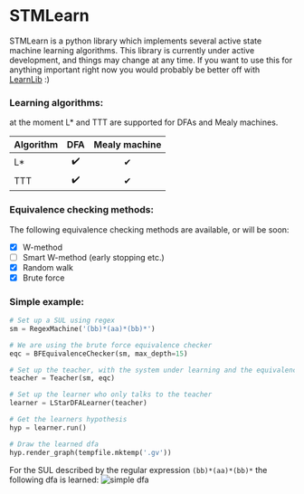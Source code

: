 # STMLearn

STMLearn is a python library which implements several active state machine learning algorithms.
This library is currently under active development, and things may change at any time. If you want to use this for anything important right now you would probably be better off with [LearnLib](https://github.com/LearnLib/learnlib)  :)

### Learning algorithms:
at the moment L* and TTT are supported for DFAs and Mealy machines.

| Algorithm | DFA | Mealy machine |
| ---       | :---: | :---:           |
| L*        | ✔️ | ✔ |️
| TTT       | ✔️ | ✔ |

### Equivalence checking methods:

The following equivalence checking methods are available, or will be soon:

- [x] W-method
- [ ] Smart W-method (early stopping etc.)
- [x] Random walk
- [x] Brute force

### Simple example:
```python
# Set up a SUL using regex
sm = RegexMachine('(bb)*(aa)*(bb)*')

# We are using the brute force equivalence checker
eqc = BFEquivalenceChecker(sm, max_depth=15)

# Set up the teacher, with the system under learning and the equivalence checker
teacher = Teacher(sm, eqc)

# Set up the learner who only talks to the teacher
learner = LStarDFALearner(teacher)

# Get the learners hypothesis
hyp = learner.run()

# Draw the learned dfa
hyp.render_graph(tempfile.mktemp('.gv'))
```
For the SUL described by the regular expression `(bb)*(aa)*(bb)*` the following dfa is learned:
![simple dfa](https://i.imgur.com/vlqQcCH.png)



